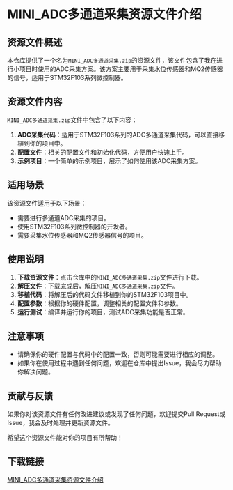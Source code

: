 # MINI_ADC多通道采集资源文件介绍

## 资源文件概述

本仓库提供了一个名为`MINI_ADC多通道采集.zip`的资源文件，该文件包含了我在进行小项目时使用的ADC采集方案。该方案主要用于采集水位传感器和MQ2传感器的信号，适用于STM32F103系列微控制器。

## 资源文件内容

`MINI_ADC多通道采集.zip`文件中包含了以下内容：

1. **ADC采集代码**：适用于STM32F103系列的ADC多通道采集代码，可以直接移植到你的项目中。
2. **配置文件**：相关的配置文件和初始化代码，方便用户快速上手。
3. **示例项目**：一个简单的示例项目，展示了如何使用该ADC采集方案。

## 适用场景

该资源文件适用于以下场景：

- 需要进行多通道ADC采集的项目。
- 使用STM32F103系列微控制器的开发者。
- 需要采集水位传感器和MQ2传感器信号的项目。

## 使用说明

1. **下载资源文件**：点击仓库中的`MINI_ADC多通道采集.zip`文件进行下载。
2. **解压文件**：下载完成后，解压`MINI_ADC多通道采集.zip`文件。
3. **移植代码**：将解压后的代码文件移植到你的STM32F103项目中。
4. **配置参数**：根据你的硬件配置，调整相关的配置文件和参数。
5. **运行测试**：编译并运行你的项目，测试ADC采集功能是否正常。

## 注意事项

- 请确保你的硬件配置与代码中的配置一致，否则可能需要进行相应的调整。
- 如果你在使用过程中遇到任何问题，欢迎在仓库中提出Issue，我会尽力帮助你解决问题。

## 贡献与反馈

如果你对该资源文件有任何改进建议或发现了任何问题，欢迎提交Pull Request或Issue，我会及时处理并更新资源文件。

希望这个资源文件能对你的项目有所帮助！

## 下载链接

[MINI_ADC多通道采集资源文件介绍](https://pan.quark.cn/s/0ff0e8cf2bb6)